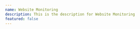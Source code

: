 ```yaml
---
name: Website Monitoring
description: This is the description for Website Monitoring
featured: false
---
```

